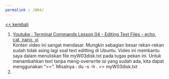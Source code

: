 ```yaml
---
permalink : /W04/
---
```

[<< kembali](../)

1. [Youtube : Terminal Commands Lesson 04 - Editing Text Files - echo, cat, nano, vi](https://www.youtube.com/watch?v=s2bsE7MJTQg)<br>
  Konten video ini sangat mendasar. Mungkin sebagian besar rekan-rekan sudah tidak asing lagi soal text editting di Ubuntu. Video ini membantu saya dalam menuliskan file myW03disk.txt pada tugas pekan ini. Untuk menambahkan text tanpa meng-overwrite isi yang sudah ada, kita dapat menggunakan ">>". Misalnya : du -s -h . >> myW03disk.txt
2. 
